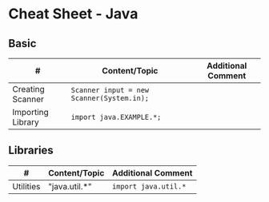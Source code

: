 # Cheat Sheet - Java

## Basic

\# | Content/Topic | Additional Comment
--- | --- | ---
Creating Scanner | ```Scanner input = new Scanner(System.in);``` | 
Importing Library | ```import java.EXAMPLE.*;```

## Libraries

\# | Content/Topic | Additional Comment
--- | --- | ---
Utilities | "java.util.\*" | ```import java.util.*```
